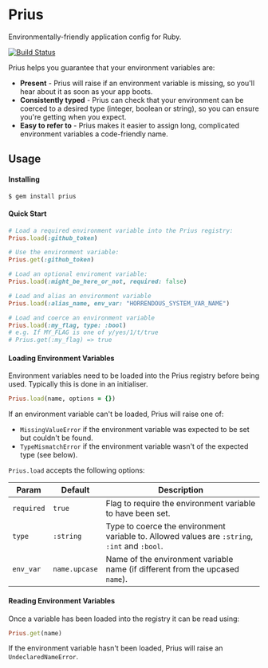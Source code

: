 # Prius
Environmentally-friendly application config for Ruby.

[![Build Status](https://travis-ci.org/gocardless/prius.svg?branch=master)](https://travis-ci.org/gocardless/prius)

Prius helps you guarantee that your environment variables are:

- **Present** - Prius will raise if an environment variable is missing, so you'll hear about it as soon as your app boots.
- **Consistently typed** - Prius can check that your environment can be coerced to a desired type (integer, boolean or string), so you can ensure you're getting when you expect.
- **Easy to refer to** - Prius makes it easier to assign long, complicated environment variables a code-friendly name.

## Usage

#### Installing

```
$ gem install prius
```

#### Quick Start

```ruby
# Load a required environment variable into the Prius registry:
Prius.load(:github_token)

# Use the environment variable:
Prius.get(:github_token)

# Load an optional enviroment variable:
Prius.load(:might_be_here_or_not, required: false)

# Load and alias an environment variable
Prius.load(:alias_name, env_var: "HORRENDOUS_SYSTEM_VAR_NAME")

# Load and coerce an environment variable
Prius.load(:my_flag, type: :bool)
# e.g. If MY_FLAG is one of y/yes/1/t/true
# Prius.get(:my_flag) => true
```

#### Loading Environment Variables

Environment variables need to be loaded into the Prius registry before being
used. Typically this is done in an initialiser.

```ruby
Prius.load(name, options = {})
```

If an environment variable can't be loaded, Prius will raise one of:
- `MissingValueError` if the environment variable was expected to be set but couldn't be found.
- `TypeMismatchError` if the environment variable wasn't of the expected type (see below).

`Prius.load` accepts the following options:

| Param             | Default       | Description                                                                               |
|-------------------|---------------|-------------------------------------------------------------------------------------------|
| `required`        | `true`        | Flag to require the environment variable to have been set.                                |
| `type`            | `:string`     | Type to coerce the environment variable to. Allowed values are `:string`, `:int` and `:bool`. |
| `env_var`         | `name.upcase` | Name of the environment variable name (if different from the upcased `name`).             |

#### Reading Environment Variables

Once a variable has been loaded into the registry it can be read using:

```ruby
Prius.get(name)
```

If the environment variable hasn't been loaded, Prius will raise an `UndeclaredNameError`.
